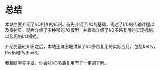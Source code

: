# 总结

&#x20;      本站主要介绍了I/O相关的知识。首先介绍了I/O的基础，阐述了I/O的传输过程以及零拷贝，随后介绍了多种常的I/O模型，并着重介绍了I/O多路复用的实现机制，以及网络I/O模式。

&#x20;     介绍完基础知识之后，本站还详细地讲解了I/O多路复用的实际应用，包括Netty，Redis和Python3。

&#x20;     我相信学完本章，你会对I/O多路复用有了一定的了解。

